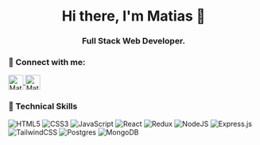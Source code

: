 <h1 align="center">Hi there, I'm Matias 👋</h1>
<h3 align="center">Full Stack Web Developer.</h3>

### :handshake: Connect with me:
<a href="https://www.linkedin.com/in/matías-medina-844181242" target="blank">
  <img align="center"
      src="https://raw.githubusercontent.com/maurodesouza/profile-readme-generator/main/src/assets/icons/social/linkedin/default.svg"
      alt="Matias Medina" height="30" width="30" />
</a>
<a href="https://www.youtube.com/@MatUDev-1806" target="blank">
  <img align="center"
      src="https://raw.githubusercontent.com/maurodesouza/profile-readme-generator/main/src/assets/icons/social/youtube/default.svg"
      alt="Matias Medina" height="30" width="30" />
</a>


### :briefcase: Technical Skills
![HTML5](https://img.shields.io/badge/html5-%23E34F26.svg?style=for-the-badge&logo=html5&logoColor=white) ![CSS3](https://img.shields.io/badge/css3-%231572B6.svg?style=for-the-badge&logo=css3&logoColor=white) ![JavaScript](https://img.shields.io/badge/javascript-%23323330.svg?style=for-the-badge&logo=javascript&logoColor=%23F7DF1E) ![React](https://img.shields.io/badge/react-%2320232a.svg?style=for-the-badge&logo=react&logoColor=%2361DAFB) ![Redux](https://img.shields.io/badge/redux-%23593d88.svg?style=for-the-badge&logo=redux&logoColor=white) ![NodeJS](https://img.shields.io/badge/node.js-6DA55F?style=for-the-badge&logo=node.js&logoColor=white) ![Express.js](https://img.shields.io/badge/express.js-%23404d59.svg?style=for-the-badge&logo=express&logoColor=%2361DAFB) ![TailwindCSS](https://img.shields.io/badge/tailwindcss-%2338B2AC.svg?style=for-the-badge&logo=tailwind-css&logoColor=white) ![Postgres](https://img.shields.io/badge/postgres-%23316192.svg?style=for-the-badge&logo=postgresql&logoColor=white) ![MongoDB](https://img.shields.io/badge/MongoDB-%234ea94b.svg?style=for-the-badge&logo=mongodb&logoColor=white)


